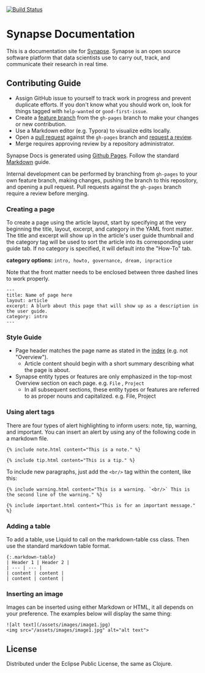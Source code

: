 [![Build Status](https://travis-ci.org/Sage-Bionetworks/synapseDocs.svg?branch=master)](https://travis-ci.org/Sage-Bionetworks/synapseDocs)

# Synapse Documentation

This is a documentation site for [Synapse](https://www.synapse.org). Synapse is an open source software platform that data
scientists use to carry out, track, and communicate their research in real time.

## Contributing Guide

- Assign GitHub issue to yourself to track work in progress and prevent duplicate efforts. If you don't know what you should work on, look for things tagged with `help-wanted` or `good-first-issue`.
- Create a [feature branch](https://guides.github.com/introduction/flow/) from the `gh-pages` branch to make your changes or new contribution.
- Use a Markdown editor (e.g. Typora) to visualize edits locally. 
- Open a [pull request](https://help.github.com/en/articles/about-pull-requests) against the `gh-pages` branch and [request a review](https://help.github.com/en/articles/requesting-a-pull-request-review).
- Merge requires approving review by a repository administrator.

Synapse Docs is generated using [Github Pages](https://pages.github.com/). Follow the standard [Markdown](https://github.com/adam-p/markdown-here/wiki/Markdown-Cheatsheet) guide.

Internal development can be performed by branching from `gh-pages` to your own feature branch, making changes, pushing the branch to this repository, and opening a pull request. Pull requests against the `gh-pages` branch require a review before merging.

### Creating a page

To create a page using the article layout, start by specifying at the very beginning the title, layout, excerpt, and category in the YAML front matter. The title and excerpt will show up in the article's user guide thumbnail and the category tag will be used to sort the article into its corresponding user guide tab. If no category is specified, it will default into the "How-To" tab. 

**category options:** `intro, howto, governance, dream, inpractice`


Note that the front matter needs to be enclosed between three dashed lines to work properly.

```
---
title: Name of page here
layout: article
excerpt: A blurb about this page that will show up as a description in the user guide.
category: intro 
---
```

### Style Guide 

- Page header matches the page name as stated in the [index](http://sage-bionetworks.github.io/synapseDocs/articles/) (e.g. not "Overview").
  - Article content should begin with a short summary describing what the page is about.
- Synapse entity types or features are only emphasized in the top-most Overview section on each page. e.g. `File` , `Project` 
  - In all subsequent sections, these entity types or features are referred to as proper nouns and capitalized. e.g. File, Project

### Using alert tags

There are four types of alert highlighting to inform users: note, tip, warning, and important. You can insert an alert by using any of the following code in a markdown file.
```
{% include note.html content="This is a note." %}

{% include tip.html content="This is a tip." %}
```
To include new paragraphs, just add the `<br/>` tag within the content, like this:
```
{% include warning.html content="This is a warning. `<br/>` This is the second line of the warning." %}

{% include important.html content="This is for an important message." %}
```

### Adding a table
To add a table, use Liquid to call on the markdown-table css class. Then use the standard markdown table format.
```
{:.markdown-table}
| Header 1 | Header 2 |
| --- | --- |
| content | content |
| content | content |
```

### Inserting an image
Images can be inserted using either Markdown or HTML, it all depends on your preference. The examples below will display the same thing:
```
![alt text](/assets/images/image1.jpg)
<img src="/assets/images/image1.jpg" alt="alt text">
```

## License

Distributed under the Eclipse Public License, the same as Clojure.
